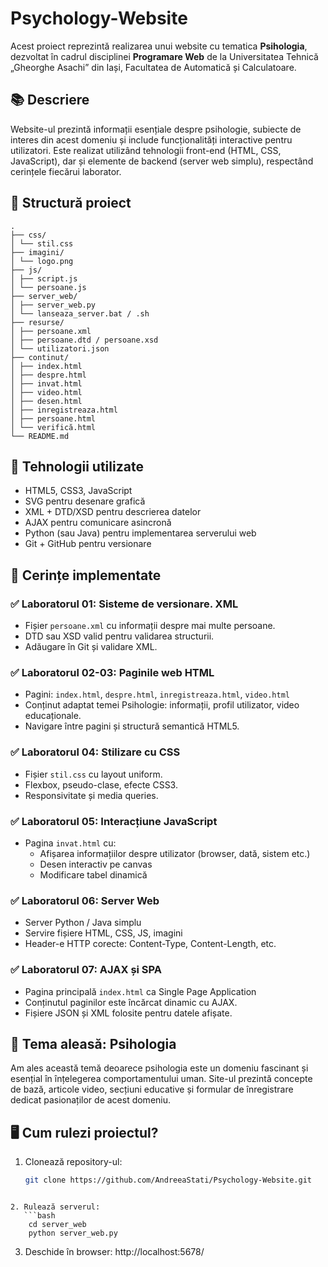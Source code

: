 # Psychology-Website

Acest proiect reprezintă realizarea unui website cu tematica **Psihologia**, dezvoltat în cadrul disciplinei **Programare Web** de la Universitatea Tehnică „Gheorghe Asachi” din Iași, Facultatea de Automatică și Calculatoare.

## 📚 Descriere

Website-ul prezintă informații esențiale despre psihologie, subiecte de interes din acest domeniu și include funcționalități interactive pentru utilizatori. Este realizat utilizând tehnologii front-end (HTML, CSS, JavaScript), dar și elemente de backend (server web simplu), respectând cerințele fiecărui laborator.

## 🧩 Structură proiect
```plaintext
.
├── css/
│ └── stil.css
├── imagini/
│ └── logo.png
├── js/
│ ├── script.js
│ └── persoane.js
├── server_web/
│ ├── server_web.py
│ └── lanseaza_server.bat / .sh
├── resurse/
│ ├── persoane.xml
│ ├── persoane.dtd / persoane.xsd
│ └── utilizatori.json
├── continut/
│ ├── index.html
│ ├── despre.html
│ ├── invat.html
│ ├── video.html
│ ├── desen.html
│ ├── inregistreaza.html
│ ├── persoane.html
│ └── verifică.html
└── README.md
```

## 🔧 Tehnologii utilizate

- HTML5, CSS3, JavaScript
- SVG pentru desenare grafică
- XML + DTD/XSD pentru descrierea datelor
- AJAX pentru comunicare asincronă
- Python (sau Java) pentru implementarea serverului web
- Git + GitHub pentru versionare

## 🔎 Cerințe implementate

### ✅ Laboratorul 01: Sisteme de versionare. XML
- Fișier `persoane.xml` cu informații despre mai multe persoane.
- DTD sau XSD valid pentru validarea structurii.
- Adăugare în Git și validare XML.

### ✅ Laboratorul 02-03: Paginile web HTML
- Pagini: `index.html`, `despre.html`, `inregistreaza.html`, `video.html`
- Conținut adaptat temei Psihologie: informații, profil utilizator, video educaționale.
- Navigare între pagini și structură semantică HTML5.

### ✅ Laboratorul 04: Stilizare cu CSS
- Fișier `stil.css` cu layout uniform.
- Flexbox, pseudo-clase, efecte CSS3.
- Responsivitate și media queries.

### ✅ Laboratorul 05: Interacțiune JavaScript
- Pagina `invat.html` cu:
  - Afișarea informațiilor despre utilizator (browser, dată, sistem etc.)
  - Desen interactiv pe canvas
  - Modificare tabel dinamică

### ✅ Laboratorul 06: Server Web
- Server Python / Java simplu
- Servire fișiere HTML, CSS, JS, imagini
- Header-e HTTP corecte: Content-Type, Content-Length, etc.

### ✅ Laboratorul 07: AJAX și SPA
- Pagina principală `index.html` ca Single Page Application
- Conținutul paginilor este încărcat dinamic cu AJAX.
- Fișiere JSON și XML folosite pentru datele afișate.

## 🧠 Tema aleasă: Psihologia

Am ales această temă deoarece psihologia este un domeniu fascinant și esențial în înțelegerea comportamentului uman. Site-ul prezintă concepte de bază, articole video, secțiuni educative și formular de înregistrare dedicat pasionaților de acest domeniu.

## 🖥️ Cum rulezi proiectul?

1. Clonează repository-ul:
   ```bash
   git clone https://github.com/AndreeaStati/Psychology-Website.git
```

2. Rulează serverul:
   ```bash
    cd server_web
    python server_web.py
```

3. Deschide în browser:
http://localhost:5678/


